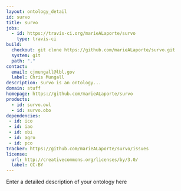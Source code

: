 ```yaml
---
layout: ontology_detail
id: survo
title: survo
jobs:
  - id: https://travis-ci.org/marieALaporte/survo
    type: travis-ci
build:
  checkout: git clone https://github.com/marieALaporte/survo.git
  system: git
  path: "."
contact:
  email: cjmungall@lbl.gov
  label: Chris Mungall
description: survo is an ontology...
domain: stuff
homepage: https://github.com/marieALaporte/survo
products:
  - id: survo.owl
  - id: survo.obo
dependencies:
 - id: ico
 - id: iao
 - id: obi
 - id: agro
 - id: pco
tracker: https://github.com/marieALaporte/survo/issues
license:
  url: http://creativecommons.org/licenses/by/3.0/
  label: CC-BY
---
```


Enter a detailed description of your ontology here
